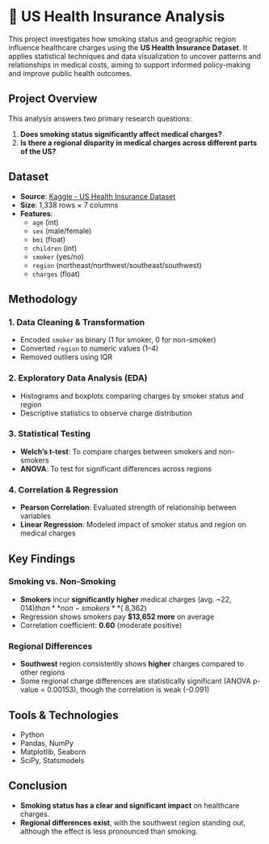 # 🏥 US Health Insurance Analysis

This project investigates how smoking status and geographic region influence healthcare charges using the **US Health Insurance Dataset**. It applies statistical techniques and data visualization to uncover patterns and relationships in medical costs, aiming to support informed policy-making and improve public health outcomes.

## Project Overview

This analysis answers two primary research questions:

1. **Does smoking status significantly affect medical charges?**
2. **Is there a regional disparity in medical charges across different parts of the US?**

## Dataset

- **Source**: [Kaggle - US Health Insurance Dataset](https://www.kaggle.com/datasets/teertha/ushealthinsurancedataset/data)
- **Size**: 1,338 rows × 7 columns
- **Features**:
  - `age` (int)
  - `sex` (male/female)
  - `bmi` (float)
  - `children` (int)
  - `smoker` (yes/no)
  - `region` (northeast/northwest/southeast/southwest)
  - `charges` (float)

## Methodology

### 1. Data Cleaning & Transformation
- Encoded `smoker` as binary (1 for smoker, 0 for non-smoker)
- Converted `region` to numeric values (1–4)
- Removed outliers using IQR

### 2. Exploratory Data Analysis (EDA)
- Histograms and boxplots comparing charges by smoker status and region
- Descriptive statistics to observe charge distribution

### 3. Statistical Testing
- **Welch’s t-test**: To compare charges between smokers and non-smokers
- **ANOVA**: To test for significant differences across regions

### 4. Correlation & Regression
- **Pearson Correlation**: Evaluated strength of relationship between variables
- **Linear Regression**: Modeled impact of smoker status and region on medical charges

## Key Findings

### Smoking vs. Non-Smoking
- **Smokers** incur **significantly higher** medical charges (avg. ~$22,014) than **non-smokers** (~$8,362)
- Regression shows smokers pay **$13,652 more** on average
- Correlation coefficient: **0.60** (moderate positive)

### Regional Differences
- **Southwest** region consistently shows **higher** charges compared to other regions
- Some regional charge differences are statistically significant (ANOVA p-value = 0.00153), though the correlation is weak (-0.091)

## Tools & Technologies
- Python
- Pandas, NumPy
- Matplotlib, Seaborn
- SciPy, Statsmodels

## Conclusion

- **Smoking status has a clear and significant impact** on healthcare charges.
- **Regional differences exist**, with the southwest region standing out, although the effect is less pronounced than smoking.
